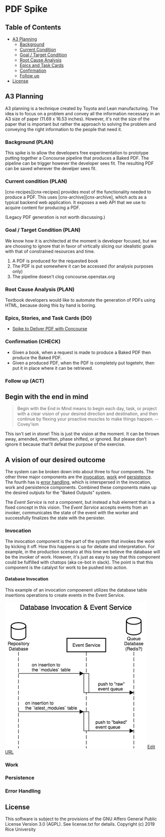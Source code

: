 # PDF Spike

## Table of Contents

* [A3 Planning](#a3-planning)
  * [Background](#background-plan)
  * [Current Condition](#current-condition-plan)
  * [Goal / Target Condition](#goal--target-condition-plan)
  * [Root Cause Analysis](#root-cause-analysis-plan)
  * [Epics and Task Cards](#epics-stories-and-task-cards-do)
  * [Confirmation](#confirmation-check)
  * [Follow up](#follow-up-act)
* [License](#license)

## A3 Planning

A3 planning is a technique created by Toyota and Lean manufacturing. The idea
is to focus on a problem and convey all the information necessary in an A3 
size of paper (11.69 x 16.53 inches). However,  it's not the size of the paper 
that is important but rather the approach to solving the problem and
conveying the right information to the people that need it.

### Background (PLAN)

This spike is to allow the developers free experimentation to prototype
putting together a Concourse pipeline that produces a Baked PDF.
The pipeline can be trigger however the developer sees fit.
The resulting PDF can be saved wherever the develper sees fit.
 
### Current condition (PLAN)

[cnx-recipes][cnx-recipes] provides most of the functionality
needed to produce a PDF.
This uses [cnx-archive][cnx-archive],
which acts as a typical backend web application.
It exposes a web API that we use to acquire content for producing a PDF.

(Legacy PDF generation is not worth discussing.)

### Goal / Target Condition (PLAN)

We know how it is architected at the moment is developer focused,
but we are choosing to ignore that in favor of virtically slicing
our idealistic goals with that of constrained resources and time.

1. A PDF is produced for the requested book
1. The PDF is put somewhere it can be accessed (for analysis purposes only)
1. The pipeline doesn't clog concourse.openstax.org

### Root Cause Analysis (PLAN)

Textbook developers would like to automate the generation of PDFs using HTML, because doing this by hand is boring.

### Epics, Stories, and Task Cards (DO)

* [Spike to Deliver PDF with Concourse](https://github.com/openstax/cnx/issues/723)
 
### Confirmation (CHECK)

- Given a book, when a request is made to produce a Baked PDF then produce the Baked PDF.
- Given a produced PDF, when the PDF is completely put togetehr, then put it in place where it can be retrieved.


<!-- Given ... when ... then ... -->


### Follow up (ACT)


## Begin with the end in mind

> Begin with the End in Mind means to begin each day, task, or project with a clear vision of your desired direction and destination, and then continue by flexing your proactive muscles to make things happen. -- Covey'ism

This isn't set in stone! This is just the vision at the moment. It can be thrown away, amended, rewritten, phase shifted, or ignored. But please don't ignore it because that'll defeat the purpose of the exercise.

## A vision of our desired outcome

The system can be broken down into about three to four compoents. The other three major components are the [invocation](#invocation), [work](#work) and [persistence](#persistence). The fourth has is [error handling](#error-handling), which is interspersed in the invocation, work and persistence components. Combined these components make up the desired outputs for the "Baked Outputs" system.

The *Event Service* is not a component, but instead a hub element that is a fixed concept in this vision. The *Event Service* accepts events from an invoker, communicates the state of the event with the worker and successfully finalizes the state with the persister.

### Invocation

The invocation component is the part of the system that invokes the work by kicking it off. How this happens is up for debate and interpretation. For example, in the production scenario at this time we believe the database will be the invoker of work. However, it's just as easy to say that this component could be fulfilled with chatops (aka ce-bot in slack). The point is that this component is the catalyst for work to be pushed into action.

#### Database Invocation

This example of an invocation compoenent utilizes the database table insertions operations to create events in the Event Service.

![Database Invocation & Event Service](img/db-invocation.png)
[Edit URL](https://sequencediagram.org/index.html#initialData=C4S2BsFMAIBEENjwEbwM4wJIDsBuB7AY0RH22gDJoBRXSbYaAZUgCdcRDIAobgE0Qp0MAEQAlSAAd8aMPlYBPADrYESVBhHR00Psm6T4rUIRCGG0EbXqMW7TpC07IdBv0EbRARQCukPypqQhgqABQSfCBoAPwAlE5o0ACOfn68-MgAtAB8LjYAXGTQINgYxqTkwPgqwAAWMAAGALb4fD5QaA3Q6lDc8ISguIgweW6jwDkp-pD5kj5otd34lqzwAO4iKuPJqTx8kP2Dw9DjGTnjheQlZaBFVTX10A3gw2jAAPotbR1dPTyHICGwBGrmA3HGk12s3miyqllQAGtIHxNthtlM0vsAUCQTZeEA)

### Work



### Persistence

### Error Handling




## License

This software is subject to the provisions of the GNU Affero General
Public License Version 3.0 (AGPL). See license.txt for details.
Copyright (c) 2019 Rice University
